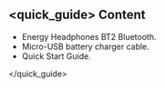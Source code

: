 ## <quick_guide> Content
- Energy Headphones BT2 Bluetooth.
- Micro-USB battery charger cable.
- Quick Start Guide.

</quick_guide>
